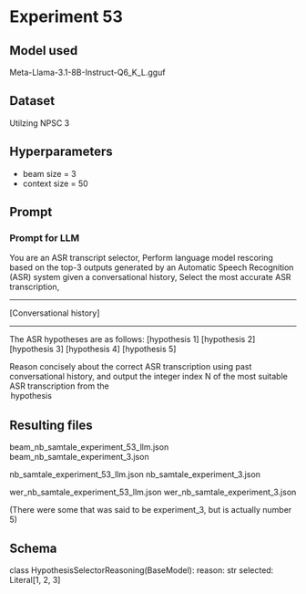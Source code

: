 # Experiment 53

## Model used

Meta-Llama-3.1-8B-Instruct-Q6_K_L.gguf

## Dataset

Utilzing NPSC 3

## Hyperparameters

- beam size = 3
- context size = 50

## Prompt

### Prompt for LLM

You are an ASR transcript selector,
Perform language model rescoring based on the top-3 outputs generated by an Automatic Speech Recognition (ASR) system given a conversational history,
Select the most accurate ASR transcription,

---

[Conversational history]

---

The ASR hypotheses are as follows:
<option1> [hypothesis 1] </option1>
<option2> [hypothesis 2] </option2>
<option3> [hypothesis 3] </option3>
<option4> [hypothesis 4] </option4>
<option5> [hypothesis 5] </option5>

Reason concisely about the correct ASR transcription using past conversational history, and output the integer index N of the most suitable ASR transcription from the <option N> hypothesis

## Resulting files

beam_nb_samtale_experiment_53_llm.json
beam_nb_samtale_experiment_3.json

nb_samtale_experiment_53_llm.json
nb_samtale_experiment_3.json

wer_nb_samtale_experiment_53_llm.json
wer_nb_samtale_experiment_3.json

(There were some that was said to be experiment_3, but is actually number 5)

## Schema

class HypothesisSelectorReasoning(BaseModel):
reason: str
selected: Literal[1, 2, 3]
